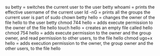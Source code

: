 su betty = switches the current user to the user betty
whoami = prints the effective username of the current user
Id -nG = prints all the groups the current user is part of
sudo chown betty hello = changes the owner of the file hello to the user betty
chmod 744 hello = adds execute permission to the owner of the file hello
touch hello = creates an empty file called hello
chmod 754 hello = adds execute permission to the owner and the group owner, and read permission to other users, to the file hello
chmod ugo+x hello =  adds execution permission to the owner, the group owner and the other users, to the file hello
